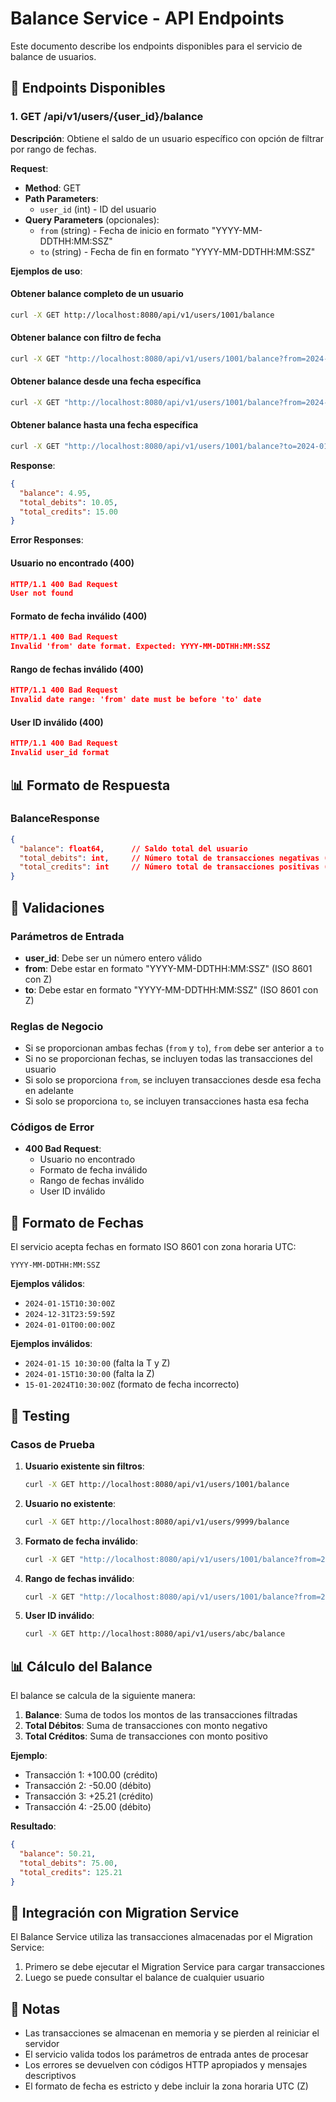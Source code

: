 # Balance Service - API Endpoints

Este documento describe los endpoints disponibles para el servicio de balance de usuarios.

## 🚀 Endpoints Disponibles

### 1. GET /api/v1/users/{user_id}/balance
**Descripción**: Obtiene el saldo de un usuario específico con opción de filtrar por rango de fechas.

**Request**:
- **Method**: GET
- **Path Parameters**: 
  - `user_id` (int) - ID del usuario
- **Query Parameters** (opcionales):
  - `from` (string) - Fecha de inicio en formato "YYYY-MM-DDTHH:MM:SSZ"
  - `to` (string) - Fecha de fin en formato "YYYY-MM-DDTHH:MM:SSZ"

**Ejemplos de uso**:

#### Obtener balance completo de un usuario
```bash
curl -X GET http://localhost:8080/api/v1/users/1001/balance
```

#### Obtener balance con filtro de fecha
```bash
curl -X GET "http://localhost:8080/api/v1/users/1001/balance?from=2024-01-15T00:00:00Z&to=2024-01-20T23:59:59Z"
```

#### Obtener balance desde una fecha específica
```bash
curl -X GET "http://localhost:8080/api/v1/users/1001/balance?from=2024-01-15T00:00:00Z"
```

#### Obtener balance hasta una fecha específica
```bash
curl -X GET "http://localhost:8080/api/v1/users/1001/balance?to=2024-01-20T23:59:59Z"
```

**Response**:
```json
{
  "balance": 4.95,
  "total_debits": 10.05,
  "total_credits": 15.00
}
```

**Error Responses**:

#### Usuario no encontrado (400)
```json
HTTP/1.1 400 Bad Request
User not found
```

#### Formato de fecha inválido (400)
```json
HTTP/1.1 400 Bad Request
Invalid 'from' date format. Expected: YYYY-MM-DDTHH:MM:SSZ
```

#### Rango de fechas inválido (400)
```json
HTTP/1.1 400 Bad Request
Invalid date range: 'from' date must be before 'to' date
```

#### User ID inválido (400)
```json
HTTP/1.1 400 Bad Request
Invalid user_id format
```

## 📊 Formato de Respuesta

### BalanceResponse
```json
{
  "balance": float64,      // Saldo total del usuario
  "total_debits": int,     // Número total de transacciones negativas (débitos)
  "total_credits": int     // Número total de transacciones positivas (créditos)
}
```

## 🔧 Validaciones

### Parámetros de Entrada
- **user_id**: Debe ser un número entero válido
- **from**: Debe estar en formato "YYYY-MM-DDTHH:MM:SSZ" (ISO 8601 con Z)
- **to**: Debe estar en formato "YYYY-MM-DDTHH:MM:SSZ" (ISO 8601 con Z)

### Reglas de Negocio
- Si se proporcionan ambas fechas (`from` y `to`), `from` debe ser anterior a `to`
- Si no se proporcionan fechas, se incluyen todas las transacciones del usuario
- Si solo se proporciona `from`, se incluyen transacciones desde esa fecha en adelante
- Si solo se proporciona `to`, se incluyen transacciones hasta esa fecha

### Códigos de Error
- **400 Bad Request**: 
  - Usuario no encontrado
  - Formato de fecha inválido
  - Rango de fechas inválido
  - User ID inválido

## 📝 Formato de Fechas

El servicio acepta fechas en formato ISO 8601 con zona horaria UTC:

```
YYYY-MM-DDTHH:MM:SSZ
```

**Ejemplos válidos**:
- `2024-01-15T10:30:00Z`
- `2024-12-31T23:59:59Z`
- `2024-01-01T00:00:00Z`

**Ejemplos inválidos**:
- `2024-01-15 10:30:00` (falta la T y Z)
- `2024-01-15T10:30:00` (falta la Z)
- `15-01-2024T10:30:00Z` (formato de fecha incorrecto)

## 🧪 Testing

### Casos de Prueba

1. **Usuario existente sin filtros**:
   ```bash
   curl -X GET http://localhost:8080/api/v1/users/1001/balance
   ```

2. **Usuario no existente**:
   ```bash
   curl -X GET http://localhost:8080/api/v1/users/9999/balance
   ```

3. **Formato de fecha inválido**:
   ```bash
   curl -X GET "http://localhost:8080/api/v1/users/1001/balance?from=2024-01-15"
   ```

4. **Rango de fechas inválido**:
   ```bash
   curl -X GET "http://localhost:8080/api/v1/users/1001/balance?from=2024-01-20T00:00:00Z&to=2024-01-15T23:59:59Z"
   ```

5. **User ID inválido**:
   ```bash
   curl -X GET http://localhost:8080/api/v1/users/abc/balance
   ```

## 📊 Cálculo del Balance

El balance se calcula de la siguiente manera:

1. **Balance**: Suma de todos los montos de las transacciones filtradas
2. **Total Débitos**: Suma de transacciones con monto negativo
3. **Total Créditos**: Suma de transacciones con monto positivo

**Ejemplo**:
- Transacción 1: +100.00 (crédito)
- Transacción 2: -50.00 (débito)
- Transacción 3: +25.21 (crédito)
- Transacción 4: -25.00 (débito)

**Resultado**:
```json
{
  "balance": 50.21,
  "total_debits": 75.00,
  "total_credits": 125.21
}
```

## 🔗 Integración con Migration Service

El Balance Service utiliza las transacciones almacenadas por el Migration Service:

1. Primero se debe ejecutar el Migration Service para cargar transacciones
2. Luego se puede consultar el balance de cualquier usuario

## 📝 Notas

- Las transacciones se almacenan en memoria y se pierden al reiniciar el servidor
- El servicio valida todos los parámetros de entrada antes de procesar
- Los errores se devuelven con códigos HTTP apropiados y mensajes descriptivos
- El formato de fecha es estricto y debe incluir la zona horaria UTC (Z)
